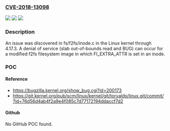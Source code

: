### [CVE-2018-13098](https://cve.mitre.org/cgi-bin/cvename.cgi?name=CVE-2018-13098)
![](https://img.shields.io/static/v1?label=Product&message=n%2Fa&color=blue)
![](https://img.shields.io/static/v1?label=Version&message=n%2Fa&color=blue)
![](https://img.shields.io/static/v1?label=Vulnerability&message=n%2Fa&color=brighgreen)

### Description

An issue was discovered in fs/f2fs/inode.c in the Linux kernel through 4.17.3. A denial of service (slab out-of-bounds read and BUG) can occur for a modified f2fs filesystem image in which FI_EXTRA_ATTR is set in an inode.

### POC

#### Reference
- https://bugzilla.kernel.org/show_bug.cgi?id=200173
- https://git.kernel.org/pub/scm/linux/kernel/git/torvalds/linux.git/commit/?id=76d56d4ab4f2a9e4f085c7d77172194ddaccf7d2

#### Github
No GitHub POC found.


